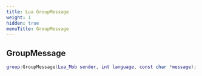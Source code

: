 ```yaml
---
title: Lua GroupMessage
weight: 1
hidden: true
menuTitle: GroupMessage
---
```

## GroupMessage
```lua
group:GroupMessage(Lua_Mob sender, int language, const char *message); -- void
```